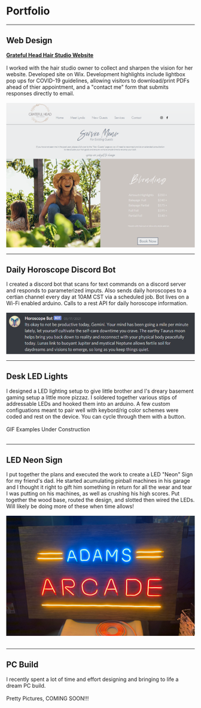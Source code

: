 # Portfolio

---
## Web Design

**[Grateful Head Hair Studio Website](https://www.gratefulheadstudio.com/)**
<br>
<br>
I worked with the hair studio owner to collect and sharpen the vision for her website. Developed site on Wix. Development highlights include lightbox pop ups for COVID-19 guidelines, allowing visitors to download/print PDFs ahead of thier appointment, and a "contact me" form that submits responses directly to email. 
<br>
<br>
<img src="images/GratefulHeadWebsiteSS_1.PNG?raw=true"/>
<br>

---
## Daily Horoscope Discord Bot
I created a discord bot that scans for text commands on a discord server and responds to parameterized imputs. Also sends daily horoscopes to a certian channel every day at 10AM CST via a scheduled job. Bot lives on a Wi-Fi enabled arduino. Calls to a rest API for daily horoscope information.  
<br>
<img src="images/ScopeBot_SS_1.PNG?raw=true"/>
<br>

---
## Desk LED Lights
I designed a LED lighting setup to give little brother and I's dreary basement gaming setup a little more pizzaz. I soldered together various stips of addressable LEDs and hooked them into an arduino. A few custom configuations meant to pair well with keybord/rig color schemes were coded and rest on the device. You can cycle through them with a button. 
<br>
<br>
GIF Examples Under Construction
<br>
<br>

---
## LED Neon Sign 
I put together the plans and executed the work to create a LED "Neon" Sign for my friend's dad. He started acumulating pinball machines in his garage and I thought it right to gift him something in return for all the wear and tear I was putting on his machines, as well as crushing his high scores. Put together the wood base, routed the design, and slotted then wired the LEDs. Will likely be doing more of these when time allows! 
<br>
<br>
<img src="images/Adams_Arcade_1.jpg?raw=true"/>
<br>
<br>

---
## PC Build

I recently spent a lot of time and effort designing and bringing to life a dream PC build.
<br>
<br>
Pretty Pictures, COMING SOON!!!
<br>
